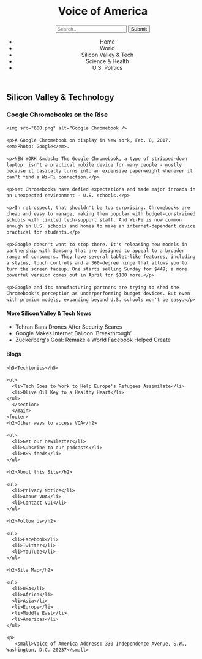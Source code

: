 <!DOCTYPE html>
<html lang="en">
  <head>
    <meta charset="UTF-8" />
    <link href="style.css" rel="stylesheet" />
     <title>Voice of America</title>
  </head>

  <body>
<header>
     <h1>Voice of America</h1>
     <form>
      <input type="search" placeholder="Search..."/>
      <input type="submit" value="Submit"/>
    </form>
  <nav>
    <ul>
      <li>Home</li>
      <li>World</li>
      <li>Silicon Valley &amp; Tech</li>
      <li>Science &amp; Health</li>
      <li>U.S. Politics</li>
    </ul>
  </nav>
 </header>
    <main>
    <h2>Silicon Valley &amp; Technology</h2>
  <article>
    <h3>Google Chromebooks on the Rise</h3>

    <img src="600.png" alt="Google Chromebook />

    <p>A Google Chromebook on display in New York, Feb. 8, 2017. <em>Photo: Google</em>.

    <p>NEW YORK &mdash; The Google Chromebook, a type of stripped-down laptop, isn't a practical mobile device for many people - mostly because it basically turns into an expensive paperweight whenever it can't find a Wi-Fi connection.</p>

    <p>Yet Chromebooks have defied expectations and made major inroads in an unexpected environment - U.S. schools.</p>

    <p>In retrospect, that shouldn't be too surprising. Chromebooks are cheap and easy to manage, making them popular with budget-constrained schools with limited tech-support staff. And Wi-Fi is now common enough in U.S. schools and homes to make an internet-dependent device practical for students.</p>

    <p>Google doesn't want to stop there. It's releasing new models in partnership with Samsung that are designed to appeal to a broader range of consumers. They have several tablet-like features, including a stylus, touch controls and a 360-degree hinge that allows you to turn the screen faceup. One starts selling Sunday for $449; a more powerful version comes out in April for $100 more.</p>

    <p>Google and its manufacturing partners are trying to shed the Chromebook's perception as underperforming budget devices. But even with premium models, expanding beyond U.S. schools won't be easy.</p>

  <aside>
    <h4>More Silicon Valley &amp; Tech News</h4>
    <ul>
      <li>Tehran Bans Drones After Security Scares</li>
      <li>Google Makes Internet Balloon ‘Breakthrough’</li>
      <li>Zuckerberg's Goal: Remake а World Facebook Helped Create</li>
    </ul>                     
   </aside>                        
     </article>
      <section>                      
    <h4>Blogs</h4>

    <h5>Techtonics</h5>

    <ul>
      <li>Tech Goes to Work to Help Europe's Refugees Assimilate</li>
      <li>Olive Oil Key to a Healthy Heart</li>
    </ul>
      </section>
      </main>
    <footer>
    <h2>Other ways to access VOA</h2>

    <ul>
      <li>Get our newsletter</li>
      <li>Subsribe to our podcasts</li>
      <li>RSS feeds</li>
    </ul>
                                             
    <h2>About this Site</h2>
                            
    <ul>
      <li>Privacy Notice</li>
      <li>Abour VOA</li>
      <li>Contact VOI</li>
    </ul>

    <h2>Follow Us</h2>

    <ul>
      <li>Facebook</li>
      <li>Twitter</li>
      <li>YouTube</li>
    </ul>

    <h2>Site Map</h2>

    <ul>
      <li>USA</li>
      <li>Africa</li>
      <li>Asia</li>
      <li>Europe</li>
      <li>Middle East</li>
      <li>Americas</li>
    </ul>

    <p>
       <small>Voice of America Address: 330 Independence Avenue, S.W., Washington, D.C. 20237</small>
   </p>
 </footer>
  </body>
</html>
